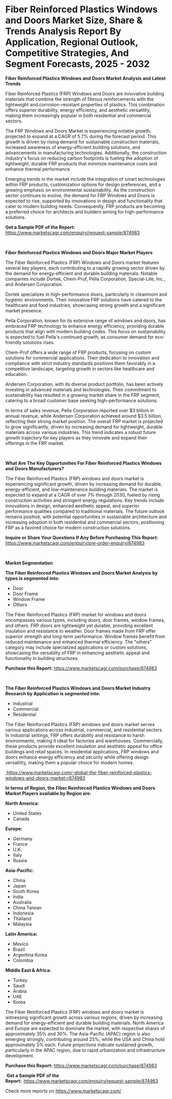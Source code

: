 <p><h1>Fiber Reinforced Plastics Windows and Doors Market Size, Share & Trends Analysis Report By Application, Regional Outlook, Competitive Strategies, And Segment Forecasts, 2025 - 2032</h1></p><p><strong>Fiber Reinforced Plastics Windows and Doors Market Analysis and Latest Trends</strong></p>
<p><p>Fiber Reinforced Plastics (FRP) Windows and Doors are innovative building materials that combine the strength of fibrous reinforcements with the lightweight and corrosion-resistant properties of plastics. This combination offers superior durability, energy efficiency, and aesthetic versatility, making them increasingly popular in both residential and commercial sectors.</p><p>The FRP Windows and Doors Market is experiencing notable growth, projected to expand at a CAGR of 5.7% during the forecast period. This growth is driven by rising demand for sustainable construction materials, increased awareness of energy-efficient building solutions, and advancements in manufacturing technologies. Additionally, the construction industry's focus on reducing carbon footprints is fueling the adoption of lightweight, durable FRP products that minimize maintenance costs and enhance thermal performance.</p><p>Emerging trends in the market include the integration of smart technologies within FRP products, customization options for design preferences, and a growing emphasis on environmental sustainability. As the construction sector continues to evolve, the demand for FRP Windows and Doors is expected to rise, supported by innovations in design and functionality that cater to modern building needs. Consequently, FRP products are becoming a preferred choice for architects and builders aiming for high-performance solutions.</p></p>
<p><strong>Get a Sample PDF of the Report:&nbsp;</strong> <a href="https://www.marketscagr.com/enquiry/request-sample/874983?utm_campaign=2465&utm_medium=2&utm_source=Github&utm_content=ia&utm_term=21032025&utm_id=fiber-reinforced-plastics-windows-and-doors">https://www.marketscagr.com/enquiry/request-sample/874983</a></p>
<p>&nbsp;</p>
<p><strong>Fiber Reinforced Plastics Windows and Doors Major Market Players</strong></p>
<p><p>The Fiber Reinforced Plastics (FRP) Windows and Doors market features several key players, each contributing to a rapidly growing sector driven by the demand for energy-efficient and durable building materials. Notable companies include Dortek, Chem-Pruf, Pella Corporation, Special-Lite, Inc., and Andersen Corporation.</p><p>Dortek specializes in high-performance doors, particularly in cleanroom and hygienic environments. Their innovative FRP solutions have catered to the healthcare and food industries, showcasing strong growth and a significant market presence.</p><p>Pella Corporation, known for its extensive range of windows and doors, has embraced FRP technology to enhance energy efficiency, providing durable products that align with modern building codes. This focus on sustainability is expected to fuel Pella's continued growth, as consumer demand for eco-friendly solutions rises.</p><p>Chem-Pruf offers a wide range of FRP products, focusing on custom solutions for commercial applications. Their dedication to innovation and compliance with strict industry standards positions them favorably in a competitive landscape, targeting growth in sectors like healthcare and education.</p><p>Andersen Corporation, with its diverse product portfolio, has been actively investing in advanced materials and technologies. Their commitment to sustainability has resulted in a growing market share in the FRP segment, catering to a broad customer base seeking high-performance solutions.</p><p>In terms of sales revenue, Pella Corporation reported over $3 billion in annual revenue, while Andersen Corporation achieved around $3.5 billion, reflecting their strong market position. The overall FRP market is projected to grow significantly, driven by increasing demand for lightweight, durable materials across various industries. This trend indicates a robust future growth trajectory for key players as they innovate and expand their offerings in the FRP market.</p></p>
<p>&nbsp;</p>
<p><strong>What Are The Key Opportunities For Fiber Reinforced Plastics Windows and Doors Manufacturers?</strong></p>
<p><p>The Fiber Reinforced Plastics (FRP) windows and doors market is experiencing significant growth, driven by increasing demand for durable, energy-efficient, and low-maintenance building materials. The market is expected to expand at a CAGR of over 7% through 2030, fueled by rising construction activities and stringent energy regulations. Key trends include innovations in design, enhanced aesthetic appeal, and superior performance qualities compared to traditional materials. The future outlook remains positive, with potential opportunities in sustainable architecture and increasing adoption in both residential and commercial sectors, positioning FRP as a favored choice for modern construction solutions.</p></p>
<p><strong>Inquire or Share Your Questions If Any Before Purchasing This Report:</strong> <a href="https://www.marketscagr.com/enquiry/pre-order-enquiry/874983?utm_campaign=2465&utm_medium=2&utm_source=Github&utm_content=ia&utm_term=21032025&utm_id=fiber-reinforced-plastics-windows-and-doors">https://www.marketscagr.com/enquiry/pre-order-enquiry/874983</a></p>
<p>&nbsp;</p>
<p><strong>Market Segmentation</strong></p>
<p><strong>The Fiber Reinforced Plastics Windows and Doors Market Analysis by types is segmented into:</strong></p>
<p><ul><li>Door</li><li>Door Frame</li><li>Window Frame</li><li>Others</li></ul></p>
<p><p>The Fiber Reinforced Plastics (FRP) market for windows and doors encompasses various types, including doors, door frames, window frames, and others. FRP doors are lightweight yet durable, providing excellent insulation and resistance to weather. Door frames made from FRP offer superior strength and long-term performance. Window frames benefit from reduced maintenance and enhanced thermal efficiency. The "others" category may include specialized applications or custom solutions, showcasing the versatility of FRP in enhancing aesthetic appeal and functionality in building structures.</p></p>
<p><strong>Purchase this Report:&nbsp;</strong><a href="https://www.marketscagr.com/purchase/874983?utm_campaign=2465&utm_medium=2&utm_source=Github&utm_content=ia&utm_term=21032025&utm_id=fiber-reinforced-plastics-windows-and-doors">https://www.marketscagr.com/purchase/874983</a></p>
<p>&nbsp;</p>
<p><strong>The Fiber Reinforced Plastics Windows and Doors Market Industry Research by Application is segmented into:</strong></p>
<p><ul><li>Industrial</li><li>Commercial</li><li>Residential</li></ul></p>
<p><p>The Fiber Reinforced Plastics (FRP) windows and doors market serves various applications across industrial, commercial, and residential sectors. In industrial settings, FRP offers durability and resistance to harsh environments, making it ideal for factories and warehouses. Commercially, these products provide excellent insulation and aesthetic appeal for office buildings and retail spaces. In residential applications, FRP windows and doors enhance energy efficiency and security while offering design versatility, making them a popular choice for modern homes.</p></p>
<p><a href="https://www.marketscagr.com/-global-the-fiber-reinforced-plastics-windows-and-doors-market-r874983?utm_campaign=2465&utm_medium=2&utm_source=Github&utm_content=ia&utm_term=21032025&utm_id=fiber-reinforced-plastics-windows-and-doors">&nbsp;https://www.marketscagr.com/-global-the-fiber-reinforced-plastics-windows-and-doors-market-r874983</a></p>
<p><strong>In terms of Region, the Fiber Reinforced Plastics Windows and Doors Market Players available by Region are:</strong></p>
<p>
    <p> <strong> North America: </strong>
        <ul>
            <li>United States</li>
            <li>Canada</li>
        </ul>
        </p> 
    <p> <strong> Europe: </strong>
        <ul>
            <li>Germany</li>
            <li>France</li>
            <li>U.K.</li>
            <li>Italy</li>
            <li>Russia</li>
        </ul>
        </p> 
    <p> <strong> Asia-Pacific: </strong>
        <ul>
            <li>China</li>
            <li>Japan</li>
            <li>South Korea</li>
            <li>India</li>
            <li>Australia</li>
            <li>China Taiwan</li>
            <li>Indonesia</li>
            <li>Thailand</li>
            <li>Malaysia</li>
        </ul>
        </p> 
    <p> <strong> Latin America: </strong>
        <ul>
            <li>Mexico</li>
            <li>Brazil</li>
            <li>Argentina Korea</li>
            <li>Colombia</li>
        </ul>
        </p> 
    <p> <strong> Middle East & Africa: </strong>
        <ul>
            <li>Turkey</li>
            <li>Saudi</li>
            <li>Arabia</li>
            <li>UAE</li>
            <li>Korea</li>
        </ul>
    </p>
    </p>
<p><p>The Fiber Reinforced Plastics (FRP) windows and doors market is witnessing significant growth across various regions, driven by increasing demand for energy-efficient and durable building materials. North America and Europe are expected to dominate the market, with respective shares of approximately 35% and 30%. The Asia-Pacific (APAC) region is also emerging strongly, contributing around 25%, while the USA and China hold approximately 5% each. Future projections indicate sustained growth, particularly in the APAC region, due to rapid urbanization and infrastructure development.</p></p>
<p><strong>Purchase this Report: </strong><a href="https://www.marketscagr.com/purchase/874983?utm_campaign=2465&utm_medium=2&utm_source=Github&utm_content=ia&utm_term=21032025&utm_id=fiber-reinforced-plastics-windows-and-doors">https://www.marketscagr.com/purchase/874983</a></p>
<p>&nbsp;<strong>Get a Sample PDF of the Report:&nbsp;&nbsp;</strong><a href="https://www.marketscagr.com/enquiry/request-sample/874983?utm_campaign=2465&utm_medium=2&utm_source=Github&utm_content=ia&utm_term=21032025&utm_id=fiber-reinforced-plastics-windows-and-doors">https://www.marketscagr.com/enquiry/request-sample/874983</a></p>
<p><strong></strong></p>
<p>Check more reports on <a href="https://www.marketscagr.com/?utm_campaign=2465&utm_medium=2&utm_source=Github&utm_content=ia&utm_term=21032025&utm_id=fiber-reinforced-plastics-windows-and-doors">https://www.marketscagr.com/</a></p>